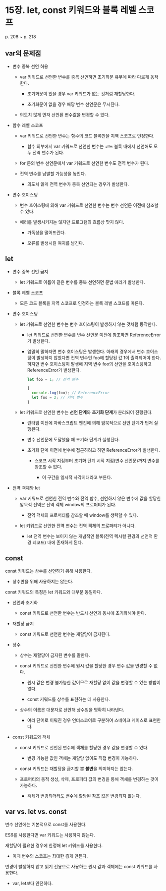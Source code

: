 # 15장. let, const 키워드와 블록 레벨 스코프

p. 208 ~ p. 218

## var의 문제점

- 변수 중복 선언 허용

  - var 키워드로 선언한 변수를 중복 선언하면 초기화문 유무에 따라 다르게 동작한다.

    - 초기화문이 있을 경우 var 키워드가 없는 것처럼 재할당한다.

    - 초기화문이 없을 경우 해당 변수 선언문은 무시된다.

  - 의도치 않게 먼저 선언된 변수값을 변경할 수 있다.

- 함수 레벨 스코프

  - var 키워드로 선언한 변수는 함수의 코드 블록만을 지역 스코프로 인정한다.

    - 함수 외부에서 var 키워드로 선언한 변수는 코드 블록 내에서 선언해도 모두 전역 변수가 된다.

  - for 문의 변수 선언문에서 var 키워드로 선언한 변수도 전역 변수가 된다.

  - 전역 변수를 남발할 가능성을 높인다.

    - 의도치 않게 전역 변수가 중복 선언되는 경우가 발생한다.

- 변수 호이스팅

  - 변수 호이스팅에 의해 var 키워드로 선언한 변수는 변수 선언문 이전에 참조할 수 있다.

  - 에러를 발생시키지는 않지만 프로그램의 흐름상 맞지 않다.

    - 가독성을 떨어뜨린다.

    - 오류를 발생시킬 여지를 남긴다.

## let

- 변수 중복 선언 금지

  - let 키워드로 이름이 같은 변수를 중복 선언하면 문법 에러가 발생한다.

- 블록 레벨 스코프

  - 모든 코드 블록을 지역 스코프로 인정하는 블록 레벨 스코프를 따른다.

- 변수 호이스팅

  - let 키워드로 선언한 변수는 변수 호이스팅이 발생하지 않는 것처럼 동작한다.

    - let 키워드로 선언한 변수를 변수 선언문 이전에 참조하면 ReferenceError가 발생한다.

    - 엄밀히 말하자면 변수 호이스팅은 발생한다. 아래의 경우에서 변수 호이스팅이 발생하지 않았다면 전역 변수인 foo에 할당된 값 1이 출력되어야 한다. 하지만 변수 호이스팅이 발생해 지역 변수 foo의 선언을 호이스팅하고 ReferenceError가 발생한다.

      ```JavaScript
      let foo = 1; // 전역 변수

      {
        console.log(foo); // ReferenceError
        let foo = 2; // 지역 변수
      }
      ```

  - let 키워드로 선언한 변수는 **선언 단계**와 **초기화 단계**가 분리되어 진행된다.

    - 런타임 이전에 자바스크립트 엔진에 의해 암묵적으로 선언 단계가 먼저 실행된다.

    - 변수 선언문에 도달했을 때 초기화 단계가 실행된다.

    - 초기화 단계 이전에 변수에 접근하려고 하면 ReferenceError가 발생한다.

      - 스코프 시작 지점부터 초기화 단계 시작 지점(변수 선언문)까지 변수를 참조할 수 없다.

        - 이 구간을 일시적 사각지대라고 부른다.

- 전역 객체와 let

  - var 키워드로 선언한 전역 변수와 전역 함수, 선언하지 않은 변수에 값을 할당한 암묵적 전역은 전역 객체 window의 프로퍼티가 된다.

    - 전역 객체의 프로퍼티를 참조할 때 window를 생략할 수 있다.

  - let 키워드로 선언한 전역 변수는 전역 객체의 프로퍼티가 아니다.

    - let 전역 변수는 보이지 않는 개념적인 블록(전역 렉시컬 환경의 선언적 환경 레코드) 내에 존재하게 된다.

## const

const 키워드는 상수를 선언하기 위해 사용한다.

- 상수만을 위해 사용하지는 않는다.

const 키워드의 특징은 let 키워드와 대부분 동일하다.

- 선언과 초기화

  - const 키워드로 선언한 변수는 반드시 선언과 동시에 초기화해야 한다.

- 재할당 금지

  - const 키워드로 선언한 변수는 재할당이 금지된다.

- 상수

  - 상수는 재할당이 금지된 변수를 말한다.

  - const 키워드로 선언한 변수에 원시 값을 할당한 경우 변수 값을 변경할 수 없다.

    - 원시 값은 변경 불가능한 값이므로 재할당 없이 값을 변경할 수 있는 방법이 없다.

    - const 키워드를 상수를 표현하는 데 사용한다.

  - 상수의 이름은 대문자로 선언해 상수임을 명확히 나타낸다.

    - 여러 단어로 이뤄진 경우 언더스코어로 구분하여 스네이크 케이스로 표현한다.

- const 키워드와 객체

  - const 키워드로 선언된 변수에 객체를 할당한 경우 값을 변경할 수 있다.

    - 변경 가능한 값인 객체는 재할당 없이도 직접 변경이 가능하다.

  - const 키워드는 재할당을 금지할 뿐 **불변**을 의미하지는 않는다.

  - 프로퍼티의 동적 생성, 삭제, 프로퍼티 값의 변경을 통해 객체를 변경하는 것이 가능하다.

    - 객체가 변경되더라도 변수에 할당된 참조 값은 변경되지 않는다.

## var vs. let vs. const

변수 선언에는 기본적으로 const를 사용한다.

ES6를 사용한다면 var 키워드는 사용하지 않는다.

재할당이 필요한 경우에 한정해 let 키워드를 사용한다.

- 이때 변수의 스코프는 최대한 좁게 만든다.

변경이 발생하지 않고 읽기 전용으로 사용하는 원시 값과 객체에는 const 키워드를 사용한다.

- var, let보다 안전하다.
